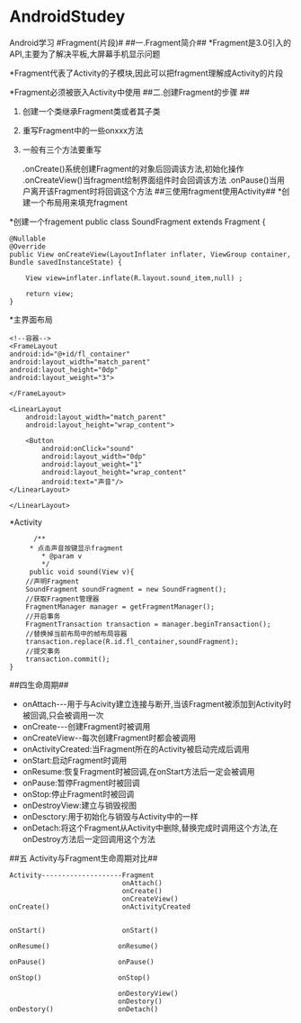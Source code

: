 # AndroidStudey
Android学习
#Fragment(片段)#
##一.Fragment简介##
*Fragment是3.0引入的API,主要为了解决平板,大屏幕手机显示问题

*Fragment代表了Activity的子模块,因此可以把fragment理解成Activity的片段

*Fragment必须被嵌入Activity中使用
##二.创建Fragment的步骤 ##
1. 创建一个类继承Fragment类或者其子类
2. 重写Fragment中的一些onxxx方法
3. 一般有三个方法要重写


     .onCreate()系统创建Fragment的对象后回调该方法,初始化操作
     .onCreateView()当fragment绘制界面组件时会回调该方法
     .onPause()当用户离开该Fragment时将回调这个方法
##三使用fragment使用Activity##
*创建一个布局用来填充fragment

    <?xml version="1.0" encoding="utf-8"?>
    <LinearLayout xmlns:android="http://schemas.android.com/apk/res/android"
              android:layout_width="match_parent"
              android:layout_height="match_parent"
              android:orientation="vertical">
    <TextView
        android:layout_width="match_parent"
        android:layout_height="wrap_content"
        android:text="声音大小"/>
    <TextView
        android:layout_width="match_parent"
        android:layout_height="wrap_content"
        android:text="速度"/>
    <TextView
        android:layout_width="match_parent"
        android:layout_height="wrap_content"
        android:text="3D"/>
    <TextView
        android:layout_width="match_parent"
        android:layout_height="wrap_content"
        android:text="左声道"/>
    <TextView
        android:layout_width="match_parent"
        android:layout_height="wrap_content"
        android:text="右声道"/>

</LinearLayout>
*创建一个fragement
    public class SoundFragment extends Fragment {


    @Nullable
    @Override
    public View onCreateView(LayoutInflater inflater, ViewGroup container, Bundle savedInstanceState) {

        View view=inflater.inflate(R.layout.sound_item,null) ;

        return view;
    }

*主界面布局
    <?xml version="1.0" encoding="utf-8"?>
    <LinearLayout
    xmlns:android="http://schemas.android.com/apk/res/android"
    android:layout_width="match_parent"
    android:layout_height="match_parent"
    android:orientation="vertical">

    <!--容器-->
    <FrameLayout
    android:id="@+id/fl_container"
    android:layout_width="match_parent"
    android:layout_height="0dp"
    android:layout_weight="3">

    </FrameLayout>

    <LinearLayout
        android:layout_width="match_parent"
        android:layout_height="wrap_content">

        <Button
            android:onClick="sound"
            android:layout_width="0dp"
            android:layout_weight="1"
            android:layout_height="wrap_content"
            android:text="声音"/>
    </LinearLayout>

    </LinearLayout>
*Activity
        
          /**
         * 点击声音按键显示fragment
            * @param v
            */
         public void sound(View v){
        //声明Fragment
        SoundFragment soundFragment = new SoundFragment();
        //获取Fragment管理器
        FragmentManager manager = getFragmentManager();
        //开启事务
        FragmentTransaction transaction = manager.beginTransaction();
        //替换掉当前布局中的帧布局容器
        transaction.replace(R.id.fl_container,soundFragment);
        //提交事务
        transaction.commit();
    }

##四生命周期##


- onAttach---用于与Acivity建立连接与断开,当该Fragment被添加到Activity时被回调,只会被调用一次
- onCreate---创建Fragment时被调用
- onCreateView--每次创建Fragment时都会被调用
- onActivityCreated:当Fragment所在的Activity被启动完成后调用
- onStart:启动Fragment时调用
- onResume:恢复Fragment时被回调,在onStart方法后一定会被调用
- onPause:暂停Fragment时被回调
- onStop:停止Fragment时被回调
- onDestroyView:建立与销毁视图
- onDesctory:用于初始化与销毁与Activity中的一样
- onDetach:将这个Fragment从Activity中删除,替换完成时调用这个方法,在onDestroy方法后一定回调用这个方法

##五 Activity与Fragment生命周期对比##

    Activity--------------------Fragment
                                onAttach()
                                onCreate()
                                onCreateView()
    onCreate()                  onActivityCreated
    
     
    onStart()                   onStart()

    onResume()                 onResume()

    onPause()                  onPause()

    onStop()                   onStop()

                               onDestoryView()
                               onDestory()
    onDestory()                onDetach()
